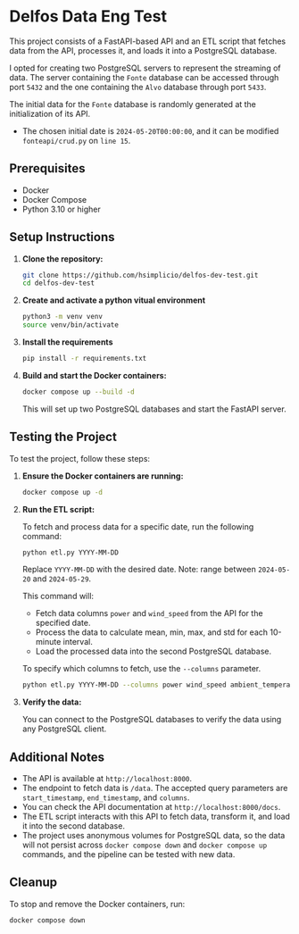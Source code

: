 # Delfos Data Eng Test

This project consists of a FastAPI-based API and an ETL script that fetches data from the API, processes it, and loads it into a PostgreSQL database.

I opted for creating two PostgreSQL servers to represent the streaming of data. The server containing the `Fonte` database can be accessed through port `5432` and the one containing the `Alvo` database through port `5433`.

The initial data for the `Fonte` database is randomly generated at the initialization of its API.

- The chosen initial date is `2024-05-20T00:00:00`, and it can be modified `fonteapi/crud.py` on `line 15`.

## Prerequisites

- Docker
- Docker Compose
- Python 3.10 or higher

## Setup Instructions

1. **Clone the repository:**

    ```bash
    git clone https://github.com/hsimplicio/delfos-dev-test.git
    cd delfos-dev-test
    ```

2. **Create and activate a python vitual environment**

    ```bash
    python3 -m venv venv
    source venv/bin/activate
    ```

3. **Install the requirements**

    ```bash
    pip install -r requirements.txt
    ```

4. **Build and start the Docker containers:**

    ```bash
    docker compose up --build -d
    ```

    This will set up two PostgreSQL databases and start the FastAPI server.

## Testing the Project

To test the project, follow these steps:

1. **Ensure the Docker containers are running:**

    ```bash
    docker compose up -d
    ```

2. **Run the ETL script:**

    To fetch and process data for a specific date, run the following command:

    ```bash
    python etl.py YYYY-MM-DD
    ```

    Replace `YYYY-MM-DD` with the desired date. Note: range between `2024-05-20` and `2024-05-29`.
    
    This command will:
    - Fetch data columns `power` and `wind_speed` from the API for the specified date.
    - Process the data to calculate mean, min, max, and std for each 10-minute interval.
    - Load the processed data into the second PostgreSQL database.
    
    To specify which columns to fetch, use the `--columns` parameter.

    ```bash
    python etl.py YYYY-MM-DD --columns power wind_speed ambient_temperature
    ```

4. **Verify the data:**

    You can connect to the PostgreSQL databases to verify the data using any PostgreSQL client. 

## Additional Notes

- The API is available at `http://localhost:8000`.
- The endpoint to fetch data is `/data`. The accepted query parameters are `start_timestamp`, `end_timestamp`, and `columns`.
- You can check the API documentation at `http://localhost:8000/docs`.
- The ETL script interacts with this API to fetch data, transform it, and load it into the second database.
- The project uses anonymous volumes for PostgreSQL data, so the data will not persist across `docker compose down` and `docker compose up` commands, and the pipeline can be tested with new data.

## Cleanup

To stop and remove the Docker containers, run:

```bash
docker compose down
```
